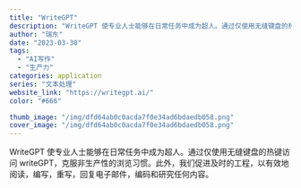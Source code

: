 ```yaml
---
title: "WriteGPT"
description: "WriteGPT 使专业人士能够在日常任务中成为超人。通过仅使用无缝键盘的热键访问 writeGPT，克服非生产性的浏览"
author: "瑞东"
date: "2023-03-30"
tags:
  - "AI写作"
  - "生产力"
categories: application
series: "文本处理"
website_link: "https://writegpt.ai/"
color: "#666"

thumb_image: "/img/dfd64ab0c0acda7f0e34ad6bdaedb058.png"
cover_image: "/img/dfd64ab0c0acda7f0e34ad6bdaedb058.png"
---
```


WriteGPT 使专业人士能够在日常任务中成为超人。通过仅使用无缝键盘的热键访问 writeGPT，克服非生产性的浏览习惯。此外，我们促进及时的工程，以有效地阅读，编写，重写，回复电子邮件，编码和研究任何内容。